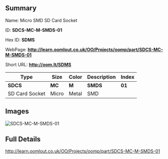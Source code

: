 

## Summary
 
Name: Micro SMD SD Card Socket

ID: __SDCS-MC-M-SMDS-01__

Hex ID: __SDMS__

WebPage: __http://learn.oomlout.co.uk/OO/Projects/oomp/part/SDCS-MC-M-SMDS-01__

Short URL: __http://oom.lt/SDMS__


| Type   | Size   | Color   | Description   | Index   |    
| ----- | ------   | ------   | -----   | ----   |    
| __SDCS__   					| __MC__   					| __M__    						| __SMDS__    					| __01__ |    
| SD Card Socket		| Micro	| Metal		| SMD	| 	|

## Images
![SDCS-MC-M-SMDS-01](http://oomlout.com/oomp-gen/parts/SDCS-MC-M-SMDS-01/SDCS-MC-M-SMDS-01_420.jpg)

## Full Details

 http://learn.oomlout.co.uk/OO/Projects/oomp/part/SDCS-MC-M-SMDS-01


